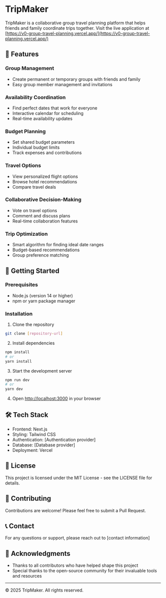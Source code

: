 # TripMaker

TripMaker is a collaborative group travel planning platform that helps friends and family coordinate trips together. Visit the live application at [https://v0-group-travel-planning.vercel.app/](https://v0-group-travel-planning.vercel.app/)

## 🌟 Features

### Group Management
- Create permanent or temporary groups with friends and family
- Easy group member management and invitations

### Availability Coordination
- Find perfect dates that work for everyone
- Interactive calendar for scheduling
- Real-time availability updates

### Budget Planning
- Set shared budget parameters
- Individual budget limits
- Track expenses and contributions

### Travel Options
- View personalized flight options
- Browse hotel recommendations
- Compare travel deals

### Collaborative Decision-Making
- Vote on travel options
- Comment and discuss plans
- Real-time collaboration features

### Trip Optimization
- Smart algorithm for finding ideal date ranges
- Budget-based recommendations
- Group preference matching

## 🚀 Getting Started

### Prerequisites
- Node.js (version 14 or higher)
- npm or yarn package manager

### Installation

1. Clone the repository
```bash
git clone [repository-url]
```

2. Install dependencies
```bash
npm install
# or
yarn install
```

3. Start the development server
```bash
npm run dev
# or
yarn dev
```

4. Open [http://localhost:3000](http://localhost:3000) in your browser

## 🛠️ Tech Stack

- Frontend: Next.js
- Styling: Tailwind CSS
- Authentication: [Authentication provider]
- Database: [Database provider]
- Deployment: Vercel

## 📝 License

This project is licensed under the MIT License - see the LICENSE file for details.

## 👥 Contributing

Contributions are welcome! Please feel free to submit a Pull Request.

## 📞 Contact

For any questions or support, please reach out to [contact information]

## 🙏 Acknowledgments

- Thanks to all contributors who have helped shape this project
- Special thanks to the open-source community for their invaluable tools and resources

---

© 2025 TripMaker. All rights reserved. 